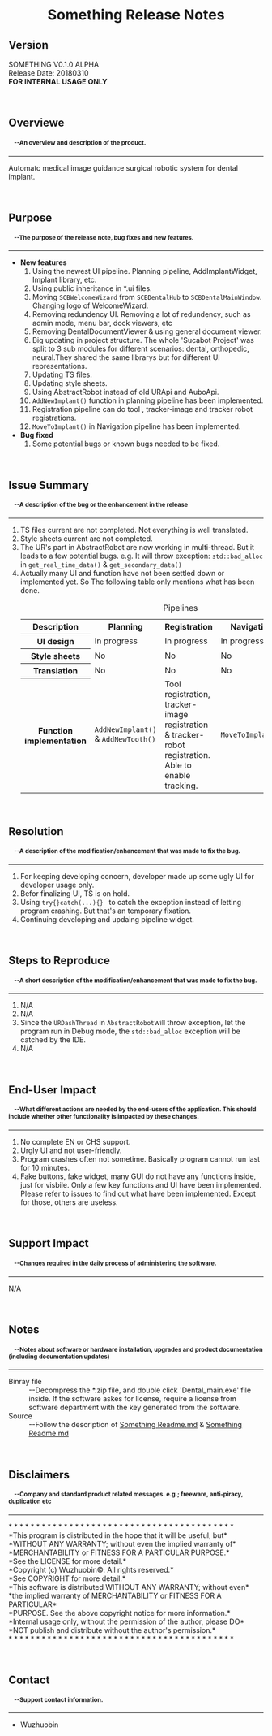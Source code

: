 <!DOCTYPE html>
<html>
<head>
<title>Release Notes</title>
</head>
<body>

<h1 style="text-align:center">Something Release Notes</h1>
<h2>Version</h2>
<p>
  SOMETHING V0.1.0 ALPHA<br/>
  Release Date: 20180310<br/>
  <b>FOR INTERNAL USAGE ONLY</b>
</p>
<br/>
<h2>Overviewe</h2>
<h4><small>&nbsp;&nbsp;&nbsp;&nbsp;--An overview and description of the product.</small></h4>
<hr>
<p>
  Automatc medical image guidance surgical robotic system for dental implant.
</p>
<br/>
<h2>Purpose</h2>
<h4><small>&nbsp;&nbsp;&nbsp;&nbsp;--The purpose of the release note, bug fixes and new features.</small></h4>
<hr>
<p>
  <ul>
    <li><b>New features</b><br/>
      <ol>
          <li>Using the newest UI pipeline. Planning pipeline, AddImplantWidget, Implant library, etc.</li>
          <li>Using public inheritance in *.ui files. </li>
          <li>Moving <code>SCBWelcomeWizard</code> from <code>SCBDentalHub</code> to <code>SCBDentalMainWindow</code>. Changing logo of WelcomeWizard.  </li>
          <li>Removing redundency UI. Removing a lot of redundency, such as admin mode, menu bar, dock viewers, etc</li>
          <li>Removing DentalDocumentViewer &amp; using general document viewer.</li>
          <li>Big updating in project structure. The whole 'Sucabot Project' was split to 3 sub modules for different scenarios: dental, orthopedic, neural.They shared the same librarys but for different UI representations. </li>
          <li>Updating TS files. </li>
          <li>Updating style sheets. </li>
          <li>Using AbstractRobot instead of old URApi and AuboApi. </li>
          <li><code>AddNewImplant()</code> function in planning pipeline has been implemented. </li>
          <li>Registration pipeline can do tool , tracker-image and tracker robot registrations. </li>
          <li><code>MoveToImplant()</code> in Navigation pipeline has been implemented.</li>
      </ol>
    </li>
    <li><b>Bug fixed</b>
      <ol>
        <li>Some potential bugs or known bugs needed to be fixed.       
      </ol>
    </li>
  </ul>
  <ol>

  </ol>
</p>
<br/>
<h2>Issue Summary</h2>
<h4><small>&nbsp;&nbsp;&nbsp;&nbsp;--A description of the bug or the enhancement in the release</small></h4>
<hr>
<p>
  <ol>
    <li>TS files current are not completed. Not everything is well translated. </li>
    <li>Style sheets current are not completed. </li>
    <li>The UR's part in AbstractRobot are now working in multi-thread. But it leads to a few potential bugs. e.g. It will throw exception: <code>std::bad_alloc</code> in <code>get_real_time_data()</code> &amp; <code>get_secondary_data()</code></li>
    <li>
      Actually many UI and function have not been settled down or implemented yet. So The following table only mentions what has been done. 
      <table>
        <caption>Pipelines</caption>
        <tr>
          <th>Description</th>
          <th>Planning</th>
          <th>Registration</th>
          <th>Navigation</th>
          <th>Validation</th>
        </tr>
        <tr>
          <th>UI design</th>
          <td>In progress</td>
          <td>In progress</td>
          <td>In progress</td>
          <td>In progress</td>
        </tr>
        <tr>
          <th>Style sheets</th>
          <td>No</td>
          <td>No</td>
          <td>No</td>
          <td>No</td>
        </tr>
        <tr>
          <th>Translation</th>
          <td>No</td>
          <td>No</td>
          <td>No</td>
          <td>No</td>
        </tr>
        <tr>
          <th>Function implementation</th>
          <td><code>AddNewImplant()</code> &amp; <code>AddNewTooth()</code></td>
          <td>Tool registration, tracker-image registration &amp; tracker-robot registration. Able to enable tracking. </td>
          <td><code>MoveToImplant()</code></td>
          <td>Manual registration.</td>
        </tr>
      </table>
    </li>
  </ol>
</p>
<br/>
<h2>Resolution</h2>
<h4><small>&nbsp;&nbsp;&nbsp;&nbsp;--A description of the modification/enhancement that was made to fix the bug.</small></h4>
<hr>
<p>
  <ol>
    <li>For keeping developing concern, developer made up some ugly UI for developer usage only. </li>
    <li>Befor finalizing UI, TS is on hold. </li>
    <li>Using <code>try{}catch(...){} </code> to catch the exception instead of letting program crashing. But that's an temporary fixation. </li>
    <li>Continuing developing and updaing pipeline widget. </li>
  </ol>
</p>
<br/>
<h2>Steps to Reproduce</h2>
<h4><small>&nbsp;&nbsp;&nbsp;&nbsp;--A short description of the modification/enhancement that was made to fix the bug.</small></h4>
<hr>
<p>
  <ol>
    <li>N/A</li>
    <li>N/A</li>
    <li>Since the <code>URDashThread</code> in <code>AbstractRobot</code>will throw exception, let the program run in Debug mode, the <code>std::bad_alloc</code> exception will be catched by the IDE. 
    <li>N/A</li>
  </ol>
</p>
<br/>
<h2>End-User Impact</h2>
<h4><small>&nbsp;&nbsp;&nbsp;&nbsp;--What different actions are needed by the end-users of the application. This should include whether other functionality is impacted by these changes.</small></h4>
<hr>
<p>
  <ol>
    <li>No complete EN or CHS support.</li>
    <li>Urgly UI and not user-friendly.</li>
    <li>Program crashes often not sometime. Basically program cannot run last for 10 minutes. </li>
    <li>Fake buttons, fake widget, many GUI do not have any functions inside, just for visbile. Only a few key functions and UI have been implemented. Please refer to issues to find out what have been implemented. Except for those, others are useless. </li>
  </ol>
</p>
<br/>
<h2>Support Impact</h2>
<h4><small>&nbsp;&nbsp;&nbsp;&nbsp;--Changes required in the daily process of administering the software.</small></h4>
<hr>
<p>N/A</p>
<br>
<h2>Notes</h2>
<h4><small>&nbsp;&nbsp;&nbsp;&nbsp;--Notes about software or hardware installation, upgrades and product documentation (including documentation updates)</small></h4>
<hr>
<p>
 <dl>
   <dt>Binray file</dt>
   <dd>--Decompress the *.zip file, and double click 'Dental_main.exe' file inside. If the software askes for license, require a license from software department with the key generated from the software. 
   </dd>
   <dt>Source</dt>
   <dd>--Follow the description of <a href="https://www.google.com">Something Readme.md</a> &amp; <a href="https://www.baidu.com">Something Readme.md</a></dd>
 </dl>
</p>
<br/>
<h2>Disclaimers</h2>
<h4><small>&nbsp;&nbsp;&nbsp;&nbsp;--Company and standard product related messages. e.g.; freeware, anti-piracy, duplication etc</small></h4>
<hr>
<p>
 * * * * * * * * * * * * * * * * * * * * * * * * * * * * * * * * * * * * * * * * *<br/>
 *This program is distributed in the hope that it will be useful, but*<br/>
 *WITHOUT ANY WARRANTY; without even the implied warranty of*<br/> 
 *MERCHANTABILITY or FITNESS FOR A PARTICULAR PURPOSE.*<br/> 
 *See the LICENSE for more detail.*<br/> 
 *Copyright (c) Wuzhuobin&copy;. All rights reserved.*<br/> 
 *See COPYRIGHT for more detail.*<br/> 
 *This software is distributed WITHOUT ANY WARRANTY; without even*<br/> 
 *the implied warranty of MERCHANTABILITY or FITNESS FOR A PARTICULAR*<br/> 
 *PURPOSE.  See the above copyright notice for more information.*<br/>
 *Internal usage only, without the permission of the author, please DO*<br/>
 *NOT publish and distribute without the author's permission.*<br/>
 * * * * * * * * * * * * * * * * * * * * * * * * * * * * * * * * * * * * * * * * *<br/>
</p>
<br/>
<h2>Contact</h2>
<h4><small>&nbsp;&nbsp;&nbsp;&nbsp;--Support contact information.</small></h4>
<hr>
<p>
 <ul>
   <li>Wuzhuobin</li>
 </ul>
</p>
</body>
</html>